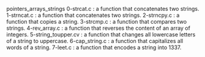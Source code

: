 pointers_arrays_strings
0-strcat.c : a function that concatenates two strings.
1-strncat.c : a function that concatenates two strings.
2-strncpy.c :  a function that copies a string.
3-strcmp.c : a function that compares two strings.
4-rev_array.c : a function that reverses the content of an array of integers.
5-string_toupper.cv : a function that changes all lowercase letters of a string to uppercase.
6-cap_string.c : a function that capitalizes all words of a string.
7-leet.c :  a function that encodes a string into 1337. 
